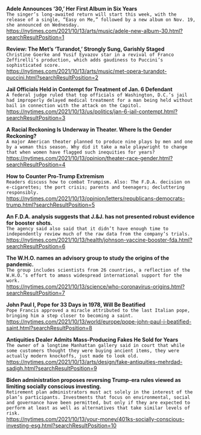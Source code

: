 **Adele Announces ‘30,’ Her First Album in Six Years**\
`The singer’s long-awaited return will start this week, with the release of a single, “Easy on Me,” followed by a new album on Nov. 19, she announced on Wednesday.`\
https://nytimes.com/2021/10/13/arts/music/adele-new-album-30.html?searchResultPosition=1

**Review: The Met’s ‘Turandot,’ Strongly Sung, Garishly Staged**\
`Christine Goerke and Yusif Eyvazov star in a revival of Franco Zeffirelli’s production, which adds gaudiness to Puccini’s sophisticated score.`\
https://nytimes.com/2021/10/13/arts/music/met-opera-turandot-puccini.html?searchResultPosition=2

**Jail Officials Held in Contempt for Treatment of Jan. 6 Defendant**\
`A federal judge ruled that top officials of Washington, D.C.’s jail had improperly delayed medical treatment for a man being held without bail in connection with the attack on the Capitol.`\
https://nytimes.com/2021/10/13/us/politics/jan-6-jail-contempt.html?searchResultPosition=3

**A Racial Reckoning Is Underway in Theater. Where Is the Gender Reckoning?**\
`A major American theater planned to produce nine plays by men and one by a woman this season. Why did it take a male playwright to change that when women have flagged such inequities for years?`\
https://nytimes.com/2021/10/13/opinion/theater-race-gender.html?searchResultPosition=4

**How to Counter Pro-Trump Extremism**\
`Readers discuss how to combat Trumpism. Also: The F.D.A. decision on e-cigarettes; the port crisis; parents and teenagers; decluttering responsibly. `\
https://nytimes.com/2021/10/13/opinion/letters/republicans-democrats-trump.html?searchResultPosition=5

**An F.D.A. analysis suggests that J.&J. has not presented robust evidence for booster shots.**\
`The agency said also said that it didn’t have enough time to independently review much of the raw data from the company’s trials.`\
https://nytimes.com/2021/10/13/health/johnson-vaccine-booster-fda.html?searchResultPosition=6

**The W.H.O. names an advisory group to study the origins of the pandemic.**\
`The group includes scientists from 26 countries, a reflection of the W.H.O.’s effort to amass widespread international support for the work.`\
https://nytimes.com/2021/10/13/science/who-coronavirus-origins.html?searchResultPosition=7

**John Paul I, Pope for 33 Days in 1978, Will Be Beatified**\
`Pope Francis approved a miracle attributed to the last Italian pope, bringing him a step closer to becoming a saint.`\
https://nytimes.com/2021/10/13/world/europe/pope-john-paul-i-beatified-saint.html?searchResultPosition=8

**Antiquities Dealer Admits Mass-Producing Fakes He Sold for Years**\
`The owner of a longtime Manhattan gallery said in court that while some customers thought they were buying ancient items, they were actually modern knockoffs, just made to look old.`\
https://nytimes.com/2021/10/13/arts/design/fake-antiquities-mehrdad-sadigh.html?searchResultPosition=9

**Biden administration proposes reversing Trump-era rules viewed as limiting socially conscious investing.**\
`Retirement plan administrators must act solely in the interest of the plan’s participants. Investments that focus on environmental, social and governance have been permitted, but only if they are expected to perform at least as well as alternatives that take similar levels of risk.`\
https://nytimes.com/2021/10/13/your-money/401ks-socially-conscious-investing-esg.html?searchResultPosition=10

